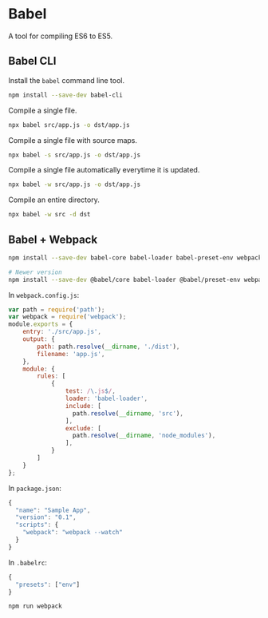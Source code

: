 Babel
=====

A tool for compiling ES6 to ES5.


Babel CLI
---------

Install the `babel` command line tool.

```bash
npm install --save-dev babel-cli
```

Compile a single file.

```bash
npx babel src/app.js -o dst/app.js
```

Compile a single file with source maps.

```bash
npx babel -s src/app.js -o dst/app.js
```

Compile a single file automatically everytime it is updated.

```bash
npx babel -w src/app.js -o dst/app.js
```

Compile an entire directory.

```bash
npx babel -w src -d dst
```


Babel + Webpack
---------------

```bash
npm install --save-dev babel-core babel-loader babel-preset-env webpack webpack-cli

# Newer version
npm install --save-dev @babel/core babel-loader @babel/preset-env webpack webpack-cli
```

In `webpack.config.js`:

```javascript
var path = require('path');
var webpack = require('webpack');
module.exports = {
    entry: './src/app.js',
    output: {
        path: path.resolve(__dirname, './dist'),
        filename: 'app.js',
    },
    module: {
        rules: [
            { 
                test: /\.js$/,
                loader: 'babel-loader',
                include: [
                  path.resolve(__dirname, 'src'),
                ],
                exclude: [
                  path.resolve(__dirname, 'node_modules'),
                ],
            }
        ]
    }
};
```

In `package.json`:

```javascript
{
  "name": "Sample App",
  "version": "0.1",
  "scripts": {
    "webpack": "webpack --watch"
  }
}
```

In `.babelrc`:

```javascript
{
  "presets": ["env"]
}
```

```bash
npm run webpack
```